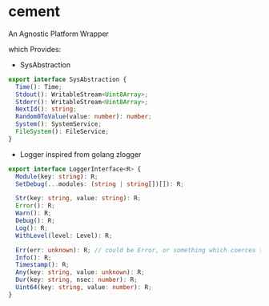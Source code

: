 # cement

An Agnostic Platform Wrapper

which Provides:

- SysAbstraction
```typescript
export interface SysAbstraction {
  Time(): Time;
  Stdout(): WritableStream<Uint8Array>;
  Stderr(): WritableStream<Uint8Array>;
  NextId(): string;
  Random0ToValue(value: number): number;
  System(): SystemService;
  FileSystem(): FileService;
}
```
- Logger inspired from golang zlogger
```typescript
export interface LoggerInterface<R> {
  Module(key: string): R;
  SetDebug(...modules: (string | string[])[]): R;

  Str(key: string, value: string): R;
  Error(): R;
  Warn(): R;
  Debug(): R;
  Log(): R;
  WithLevel(level: Level): R;

  Err(err: unknown): R; // could be Error, or something which coerces to string
  Info(): R;
  Timestamp(): R;
  Any(key: string, value: unknown): R;
  Dur(key: string, nsec: number): R;
  Uint64(key: string, value: number): R;
}
```
